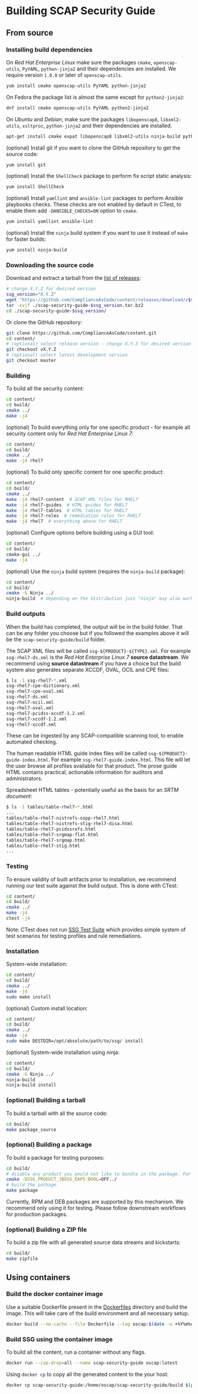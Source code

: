 # Building SCAP Security Guide

## From source

### Installing build dependencies

On *Red Hat Enterprise Linux* make sure the packages `cmake`, `openscap-utils`,
`PyYAML`, `python-jinja2` and their dependencies are installed. We require
version `1.0.8` or later of `openscap-utils`.

```bash
yum install cmake openscap-utils PyYAML python-jinja2
```

On Fedora the package list is almost the same except for `python2-jinja2`:

```bash
dnf install cmake openscap-utils PyYAML python2-jinja2
```

On *Ubuntu* and *Debian*, make sure the packages `libopenscap8`,
`libxml2-utils`, `xsltproc`, `python-jinja2` and their dependencies are
installed.

```bash
apt-get install cmake expat libopenscap8 libxml2-utils ninja-build python3-jinja2 python3-yaml xsltproc
```

(optional) Install git if you want to clone the GitHub repository to get the
source code:

```bash
yum install git
```

(optional) Install the `ShellCheck` package to perform fix script static analysis:

```bash
yum install ShellCheck
```

(optional) Install `yamllint` and `ansible-lint` packages to perform Ansible
playbooks checks. These checks are not enabled by default in CTest, to enable
them add `-DANSIBLE_CHECKS=ON` option to `cmake`.
```bash
yum install yamllint ansible-lint
```

(optional) Install the `ninja` build system if you want to use it instead of
`make` for faster builds:

```bash
yum install ninja-build
```

### Downloading the source code

Download and extract a tarball from the [list of releases](https://github.com/ComplianceAsCode/content/releases):

```bash
# change X.Y.Z for desired version
ssg_version="X.Y.Z"
wget "https://github.com/ComplianceAsCode/content/releases/download/v$ssg_version/scap-security-guide-$ssg_version.tar.bz2"
tar -xvjf ./scap-security-guide-$ssg_version.tar.bz2
cd ./scap-security-guide-$ssg_version/
```

Or clone the GitHub repository:

```bash
git clone https://github.com/ComplianceAsCode/content.git
cd content/
# (optional) select release version - change X.Y.Z for desired version
git checkout vX.Y.Z
# (optional) select latest development version
git checkout master
```

### Building

To build all the security content:

```bash
cd content/
cd build/
cmake ../
make -j4
```

(optional) To build everything only for one specific product - for example all
security content only for *Red Hat Enterprise Linux 7*:

```bash
cd content/
cd build/
cmake ../
make -j4 rhel7
```

(optional) To build only specific content for one specific product:

```bash
cd content/
cd build/
cmake ../
make -j4 rhel7-content  # SCAP XML files for RHEL7
make -j4 rhel7-guides  # HTML guides for RHEL7
make -j4 rhel7-tables  # HTML tables for RHEL7
make -j4 rhel7-roles  # remediation roles for RHEL7
make -j4 rhel7  # everything above for RHEL7
```

(optional) Configure options before building using a GUI tool:

```bash
cd content/
cd build/
cmake-gui ../
make -j4
```

(optional) Use the `ninja` build system (requires the `ninja-build` package):

```bash
cd content/
cd build/
cmake -G Ninja ../
ninja-build  # depending on the distribution just "ninja" may also work
```

### Build outputs

When the build has completed, the output will be in the build folder.
That can be any folder you choose but if you followed the examples above
it will be the `scap-security-guide/build` folder.

The SCAP XML files will be called `ssg-${PRODUCT}-${TYPE}.xml`. For example
`ssg-rhel7-ds.xml` is the *Red Hat Enterprise Linux 7* **source datastream**.
We recommend using **source datastream** if you have a choice but the build
system also generates separate XCCDF, OVAL, OCIL and CPE files:

```bash
$ ls -1 ssg-rhel7-*.xml
ssg-rhel7-cpe-dictionary.xml
ssg-rhel7-cpe-oval.xml
ssg-rhel7-ds.xml
ssg-rhel7-ocil.xml
ssg-rhel7-oval.xml
ssg-rhel7-pcidss-xccdf-1.2.xml
ssg-rhel7-xccdf-1.2.xml
ssg-rhel7-xccdf.xml
```

These can be ingested by any SCAP-compatible scanning tool, to enable automated
checking.

The human readable HTML guide index files will be called
`ssg-${PRODUCT}-guide-index.html`. For example `ssg-rhel7-guide-index.html`.
This file will let the user browse all profiles available for that product.
The prose guide HTML contains practical, actionable information for auditors
and administrators.

Spreadsheet HTML tables - potentially useful as the basis for an
*SRTM document*:

```bash
$ ls -1 tables/table-rhel7-*.html
...
tables/table-rhel7-nistrefs-ospp-rhel7.html
tables/table-rhel7-nistrefs-stig-rhel7-disa.html
tables/table-rhel7-pcidssrefs.html
tables/table-rhel7-srgmap-flat.html
tables/table-rhel7-srgmap.html
tables/table-rhel7-stig.html
...
```

### Testing

To ensure validity of built artifacts prior to installation, we recommend
running our test suite against the build output. This is done with CTest:

```bash
cd content/
cd build/
cmake ../
make -j4
ctest -j4
```

Note: CTest does not run [SSG Test Suite](tests/README.md) which provides simple system of test scenarios for testing profiles and rule remediations.

### Installation

System-wide installation:

```bash
cd content/
cd build/
cmake ../
make -j4
sudo make install
```

(optional) Custom install location:

```bash
cd content/
cd build/
cmake ../
make -j4
sudo make DESTDIR=/opt/absolute/path/to/ssg/ install
```

(optional) System-wide installation using ninja:

```bash
cd content/
cd build/
cmake -G Ninja ../
ninja-build
ninja-build install
```

### (optional) Building a tarball

To build a tarball with all the source code:

```bash
cd build/
make package_source
```

### (optional) Building a package

To build a package for testing purposes:

```bash
cd build/
# disable any product you would not like to bundle in the package. For example:
cmake -DSSG_PRODUCT_JBOSS_EAP5:BOOL=OFF../
# build the package.
make package
```

Currently, RPM and DEB packages are supported by this mechanism. We recommend
only using it for testing. Please follow downstream workflows for production
packages.

### (optional) Building a ZIP file

To build a zip file with all generated source data streams and kickstarts:

```bash
cd build/
make zipfile
```

## Using containers

### Build the docker container image

Use a suitable Dockerfile present in the [Dockerfiles](Dockerfiles)
directory and build the image.
This will take care of the build environment and all necessary setup.

```bash
docker build --no-cache --file Dockerfile --tag oscap:$(date -u +%Y%m%d%H%M) --tag oscap:latest .
```

### Build SSG using the container image

To build all the content, run a container without any flags.

```bash
docker run --cap-drop=all --name scap-security-guide oscap:latest
```

Using `docker cp` to copy all the generated content to the your host:

```bash
docker cp scap-security-guide:/home/oscap/scap-security-guide/build $(pwd)/container_build
```
